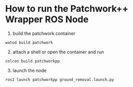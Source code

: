 # How to run the Patchwork++ Wrapper ROS Node

1. build the patchwork container

```watod build patchwork```

2. attach a shell or open the container and run

```colcon build patchworkpp```

3. launch the node 

`ros2 launch patchworkpp ground_removal.launch.py`